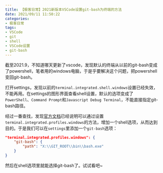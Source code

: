 ```yaml
---
title: 【极客日常】2021新版本VSCode设置git-bash为终端的方法
date: 2021/09/11 11:50:22
categories:
- 极客日常
tags:
- VSCode
- git
- shell
- VSCode设置
- git-bash
---
```


截至2021.9，不知道哪天更新了vscode，发现默认的终端从以前的git-bash变成了powershell，笔者用的windows电脑，于是乎要解决这个问题，把powershell变回git-bash。

打开settings，发现以前的`terminal.integrated.shell.windows`设置已经失效，不能再用。在settings的图形界面查看shell设置，默认的选项变成了`PowerShell`、`Command Prompt`和`Javascript Debug Terminal`，不能直接指定git-bash路径。

经过一番查找，发现[官方文档](https://code.visualstudio.com/docs/editor/integrated-terminal)已经说明可以通过设置`terminal.integrated.profiles.windows`的方法，增加一个shell选项，从而达到目的。于是我们可以在`settings`里添加一个`git-bash`选项：

```json
"terminal.integrated.profiles.windows": {
    "git-bash": {
        "path": "X:\\GIT_ROOT\\bin\\bash.exe"
    }
}
```

然后在shell选项里就能选择git-bash了。试试看吧~
